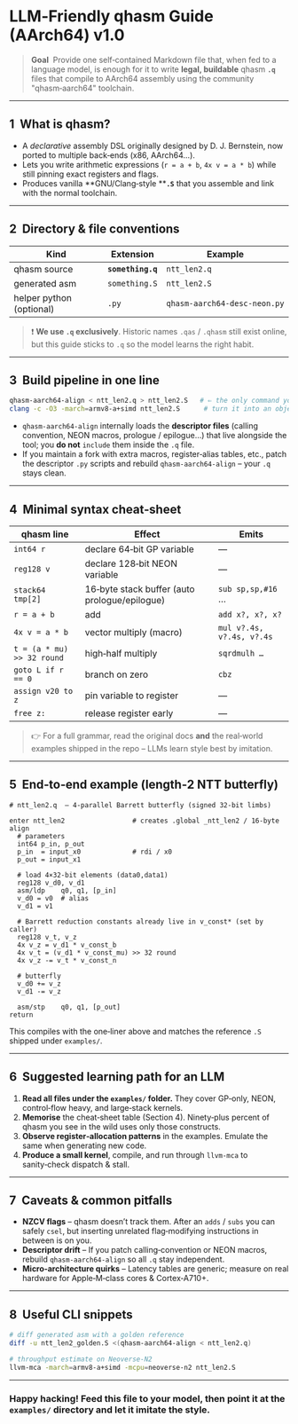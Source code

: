# LLM‑Friendly **qhasm** Guide (AArch64) v1.0

> **Goal**  Provide one self‑contained Markdown file that, when fed to a language model, is enough for it to write **legal, buildable** qhasm **`.q`** files that compile to AArch64 assembly using the community "qhasm‑aarch64" toolchain.

---

## 1  What is qhasm?

* A *declarative* assembly DSL originally designed by D. J. Bernstein, now ported to multiple back‑ends (x86, AArch64…).
* Lets you write arithmetic expressions (`r = a + b`, `4x v = a * b`) while still pinning exact registers and flags.
* Produces vanilla \*\*GNU/Clang‑style \*\***`.S`** that you assemble and link with the normal toolchain.

---

## 2  Directory & file conventions

| Kind                     | Extension         | Example                      |
| ------------------------ | ----------------- | ---------------------------- |
| qhasm source             | **`something.q`** | `ntt_len2.q`                 |
| generated asm            | `something.S`     | `ntt_len2.S`                 |
| helper python (optional) | `.py`             | `qhasm‑aarch64‑desc‑neon.py` |

> ❗ **We use ****`.q`**** exclusively**.  Historic names `.qas` / `.qhasm` still exist online, but this guide sticks to `.q` so the model learns the right habit.

---

## 3  Build pipeline in one line

```bash
qhasm-aarch64-align < ntt_len2.q > ntt_len2.S   # ⇐ the only command you need
clang -c -O3 -march=armv8-a+simd ntt_len2.S      # turn it into an object file
```

* `qhasm-aarch64-align` internally loads the **descriptor files** (calling convention, NEON macros, prologue / epilogue…) that live alongside the tool; you **do not** `include` them inside the `.q` file.
* If you maintain a fork with extra macros, register‑alias tables, etc., patch the descriptor `.py` scripts and rebuild `qhasm-aarch64-align` – your `.q` stays clean.

---

## 4  Minimal syntax cheat‑sheet

| qhasm line                 | Effect                                        | Emits                     |
| -------------------------- | --------------------------------------------- | ------------------------- |
| `int64 r`                  | declare 64‑bit GP variable                    | —                         |
| `reg128 v`                 | declare 128‑bit NEON variable                 | —                         |
| `stack64 tmp[2]`           | 16‑byte stack buffer (auto prologue/epilogue) | `sub sp,sp,#16` …         |
| `r = a + b`                | add                                           | `add x?, x?, x?`          |
| `4x v = a * b`             | vector multiply (macro)                       | `mul v?.4s, v?.4s, v?.4s` |
| `t = (a * mu) >> 32 round` | high‑half multiply                            | `sqrdmulh …`              |
| `goto L if r == 0`         | branch on zero                                | `cbz`                     |
| `assign v20 to z`          | pin variable to register                      | —                         |
| `free z:`                  | release register early                        | —                         |

> 👉  For a full grammar, read the original docs **and** the real‑world examples shipped in the repo – LLMs learn style best by imitation.

---

## 5  End‑to‑end example (length‑2 NTT butterfly)

```qhasm
# ntt_len2.q  – 4‑parallel Barrett butterfly (signed 32‑bit limbs)

enter ntt_len2                 # creates .global _ntt_len2 / 16‑byte align
  # parameters
  int64 p_in, p_out
  p_in  = input_x0             # rdi / x0
  p_out = input_x1

  # load 4×32‑bit elements (data0,data1)
  reg128 v_d0, v_d1
  asm/ldp    q0, q1, [p_in]
  v_d0 = v0  # alias
  v_d1 = v1

  # Barrett reduction constants already live in v_const* (set by caller)
  reg128 v_t, v_z
  4x v_z = v_d1 * v_const_b
  4x v_t = (v_d1 * v_const_mu) >> 32 round
  4x v_z -= v_t * v_const_n

  # butterfly
  v_d0 += v_z
  v_d1 -= v_z

  asm/stp    q0, q1, [p_out]
return
```

This compiles with the one‑liner above and matches the reference `.S` shipped under `examples/`.

---

## 6  Suggested learning path for an LLM

1. **Read all files under the ****`examples/`**** folder.**  They cover GP‑only, NEON, control‑flow heavy, and large‑stack kernels.
2. **Memorise** the cheat‑sheet table (Section 4).  Ninety‑plus percent of qhasm you see in the wild uses only those constructs.
3. **Observe register‑allocation patterns** in the examples.  Emulate the same when generating new code.
4. **Produce a small kernel**, compile, and run through `llvm‑mca` to sanity‑check dispatch & stall.

---

## 7  Caveats & common pitfalls

* **NZCV flags** – qhasm doesn’t track them.  After an `adds` / `subs` you can safely `csel`, but inserting unrelated flag‑modifying instructions in between is on you.
* **Descriptor drift** – If you patch calling‑convention or NEON macros, rebuild `qhasm-aarch64-align` so all `.q` stay independent.
* **Micro‑architecture quirks** – Latency tables are generic; measure on real hardware for Apple‑M‑class cores & Cortex‑A710+.

---

## 8  Useful CLI snippets

```bash
# diff generated asm with a golden reference
diff -u ntt_len2_golden.S <(qhasm-aarch64-align < ntt_len2.q)

# throughput estimate on Neoverse‑N2
llvm-mca -march=armv8-a+simd -mcpu=neoverse-n2 ntt_len2.S
```

---

### Happy hacking!  Feed this file to your model, then point it at the `examples/` directory and let it imitate the style.

